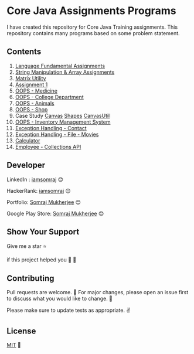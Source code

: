 # Core Java Assignments Programs

I have created this repository for Core Java Training assignments. This repository contains many programs based on some problem statement.

## Contents

1. [Language Fundamental Assignments](/src/com/psl/training/assignment/lfa)
2. [String Manipulation & Array Assignments](/src/com/psl/training/assignment/sma)
3. [Matrix Utility](/src/com/psl/training/assignment/sma/MatrixUtil.java)
4. [Assignment 1](/src/com/psl/training/assignment/one/)
5. [OOPS - Medicine](/src/com/psl/training/assignment/oops/TestMedicineUtil.java)
6. [OOPS - College Department](/src/com/psl/training/assignment/oops/CollegeDeptUtil.java)
7. [OOPS - Animals](/src/com/psl/training/assignment/oops/AnimalUtil.java)
8. [OOPS - Shop](/src/com/psl/training/assignment/oops/ShopUtil.java)
9. Case Study [Canvas](/src/com/psl/training/assignment/csoops/canvas) [Shapes](/src/com/psl/training/assignment/csoops/shapes) [CanvasUtil](/src/com/psl/training/assignment/csoops/test/CanvasUtil.java)
10. [OOPS - Inventory Management System](/src/com/psl/training/assignment/invs)
11. [Exception Handling - Contact](/src/com/psl/training/assignment/excephand)
12. [Exception Handling - File - Movies](/src/com/psl/training/assignment/excephand/file/FileReadUtil.java)
13. [Calculator](/src/com/psl/training/assignment/calc)
14. [Employee - Collections API](/src/com/psl/training/assignment/empcoll/EmployeeUtil.java)

## Developer

LinkedIn : [iamsomraj](https://www.linkedin.com/in/iamsomraj/) 😊

HackerRank: [iamsomraj](https://www.hackerrank.com/iamsomraj?hr_r=1) 😊

Portfolio: [Somraj Mukherjee](https://iamsomraj.github.io/) 😊

Google Play Store: [Somraj Mukherjee](https://play.google.com/store/apps/developer?id=Somraj+Mukherjee) 😊

## Show Your Support

Give me a star ⭐

if this project helped you 👦 👧

## Contributing

Pull requests are welcome. 🤝 For major changes, please open an issue first to discuss what you would like to change. 🙏

Please make sure to update tests as appropriate. ✌

## License

[MIT](https://choosealicense.com/licenses/mit/) 📰
